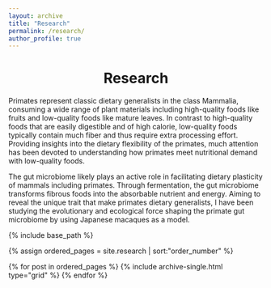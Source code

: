 ```yaml
---
layout: archive
title: "Research"
permalink: /research/
author_profile: true
---
```



<div style="text-align: center"> <h1>Research</h1> </div>

Primates represent classic dietary generalists in the class Mammalia, consuming a wide range of plant materials including high-quality foods like fruits and low-quality foods like mature leaves. In contrast to high-quality foods that are easily digestible and of high calorie, low-quality foods typically contain much fiber and thus require extra processing effort. Providing insights into the dietary flexibility of the primates, much attention has been devoted to understanding how primates meet nutritional demand with low-quality foods.</p>

The gut microbiome likely plays an active role in facilitating dietary plasticity of mammals including primates. Through fermentation, the gut microbiome transforms fibrous foods into the absorbable nutrient and energy. Aiming to reveal the unique trait that make primates dietary generalists, I have been studying the evolutionary and ecological force shaping the primate gut microbiome by using Japanese macaques as a model. 
<nbsp>

{% include base_path %}

{% assign ordered_pages = site.research | sort:"order_number" %}

{% for post in ordered_pages %}
  {% include archive-single.html type="grid" %}
{% endfor %}
